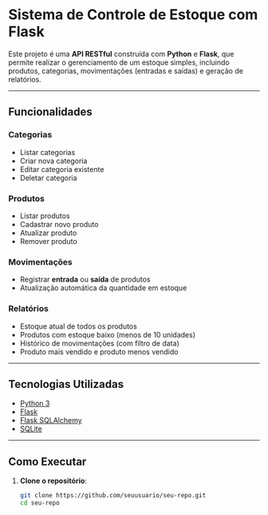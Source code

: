 #  Sistema de Controle de Estoque com Flask

Este projeto é uma **API RESTful** construída com **Python** e **Flask**, que permite realizar o gerenciamento de um estoque simples, incluindo produtos, categorias, movimentações (entradas e saídas) e geração de relatórios.

---

## Funcionalidades

### Categorias
- Listar categorias
- Criar nova categoria
- Editar categoria existente
- Deletar categoria

###  Produtos
- Listar produtos
- Cadastrar novo produto
- Atualizar produto
- Remover produto

### Movimentações
- Registrar **entrada** ou **saída** de produtos
- Atualização automática da quantidade em estoque

### Relatórios
- Estoque atual de todos os produtos
- Produtos com estoque baixo (menos de 10 unidades)
- Histórico de movimentações (com filtro de data)
- Produto mais vendido e produto menos vendido

---

## Tecnologias Utilizadas

- [Python 3](https://www.python.org/)
- [Flask](https://flask.palletsprojects.com/)
- [Flask SQLAlchemy](https://flask-sqlalchemy.palletsprojects.com/)
- [SQLite](https://www.sqlite.org/index.html)

---

## Como Executar

1. **Clone o repositório**:
   ```bash
   git clone https://github.com/seuusuario/seu-repo.git
   cd seu-repo
